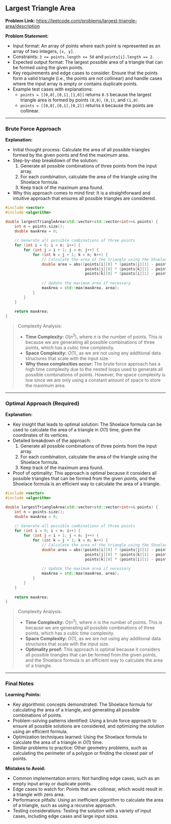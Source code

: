 ## Largest Triangle Area

**Problem Link:** https://leetcode.com/problems/largest-triangle-area/description

**Problem Statement:**
- Input format: An array of points where each point is represented as an array of two integers, `[x, y]`.
- Constraints: `3 <= points.length <= 50` and `points[i].length == 2`.
- Expected output format: The largest possible area of a triangle that can be formed using the given points.
- Key requirements and edge cases to consider: Ensure that the points form a valid triangle (i.e., the points are not collinear) and handle cases where the input array is empty or contains duplicate points.
- Example test cases with explanations:
  - `points = [[0,0],[0,1],[1,0]]` returns `0.5` because the largest triangle area is formed by points `(0,0)`, `(0,1)`, and `(1,0)`.
  - `points = [[0,0],[0,1],[0,2]]` returns `0` because the points are collinear.

---

### Brute Force Approach

**Explanation:**
- Initial thought process: Calculate the area of all possible triangles formed by the given points and find the maximum area.
- Step-by-step breakdown of the solution:
  1. Generate all possible combinations of three points from the input array.
  2. For each combination, calculate the area of the triangle using the Shoelace formula.
  3. Keep track of the maximum area found.
- Why this approach comes to mind first: It is a straightforward and intuitive approach that ensures all possible triangles are considered.

```cpp
#include <vector>
#include <algorithm>

double largestTriangleArea(std::vector<std::vector<int>>& points) {
    int n = points.size();
    double maxArea = 0;
    
    // Generate all possible combinations of three points
    for (int i = 0; i < n; i++) {
        for (int j = i + 1; j < n; j++) {
            for (int k = j + 1; k < n; k++) {
                // Calculate the area of the triangle using the Shoelace formula
                double area = abs((points[i][0] * (points[j][1] - points[k][1]) +
                                   points[j][0] * (points[k][1] - points[i][1]) +
                                   points[k][0] * (points[i][1] - points[j][1])) / 2.0);
                
                // Update the maximum area if necessary
                maxArea = std::max(maxArea, area);
            }
        }
    }
    
    return maxArea;
}
```

> Complexity Analysis:
> - **Time Complexity:** $O(n^3)$, where $n$ is the number of points. This is because we are generating all possible combinations of three points, which has a cubic time complexity.
> - **Space Complexity:** $O(1)$, as we are not using any additional data structures that scale with the input size.
> - **Why these complexities occur:** The brute force approach has a high time complexity due to the nested loops used to generate all possible combinations of points. However, the space complexity is low since we are only using a constant amount of space to store the maximum area.

---

### Optimal Approach (Required)

**Explanation:**
- Key insight that leads to optimal solution: The Shoelace formula can be used to calculate the area of a triangle in $O(1)$ time, given the coordinates of its vertices.
- Detailed breakdown of the approach:
  1. Generate all possible combinations of three points from the input array.
  2. For each combination, calculate the area of the triangle using the Shoelace formula.
  3. Keep track of the maximum area found.
- Proof of optimality: This approach is optimal because it considers all possible triangles that can be formed from the given points, and the Shoelace formula is an efficient way to calculate the area of a triangle.

```cpp
#include <vector>
#include <algorithm>

double largestTriangleArea(std::vector<std::vector<int>>& points) {
    int n = points.size();
    double maxArea = 0;
    
    // Generate all possible combinations of three points
    for (int i = 0; i < n; i++) {
        for (int j = i + 1; j < n; j++) {
            for (int k = j + 1; k < n; k++) {
                // Calculate the area of the triangle using the Shoelace formula
                double area = abs((points[i][0] * (points[j][1] - points[k][1]) +
                                   points[j][0] * (points[k][1] - points[i][1]) +
                                   points[k][0] * (points[i][1] - points[j][1])) / 2.0);
                
                // Update the maximum area if necessary
                maxArea = std::max(maxArea, area);
            }
        }
    }
    
    return maxArea;
}
```

> Complexity Analysis:
> - **Time Complexity:** $O(n^3)$, where $n$ is the number of points. This is because we are generating all possible combinations of three points, which has a cubic time complexity.
> - **Space Complexity:** $O(1)$, as we are not using any additional data structures that scale with the input size.
> - **Optimality proof:** This approach is optimal because it considers all possible triangles that can be formed from the given points, and the Shoelace formula is an efficient way to calculate the area of a triangle.

---

### Final Notes

**Learning Points:**
- Key algorithmic concepts demonstrated: The Shoelace formula for calculating the area of a triangle, and generating all possible combinations of points.
- Problem-solving patterns identified: Using a brute force approach to ensure all possible solutions are considered, and optimizing the solution using an efficient formula.
- Optimization techniques learned: Using the Shoelace formula to calculate the area of a triangle in $O(1)$ time.
- Similar problems to practice: Other geometry problems, such as calculating the perimeter of a polygon or finding the closest pair of points.

**Mistakes to Avoid:**
- Common implementation errors: Not handling edge cases, such as an empty input array or duplicate points.
- Edge cases to watch for: Points that are collinear, which would result in a triangle with zero area.
- Performance pitfalls: Using an inefficient algorithm to calculate the area of a triangle, such as using a recursive approach.
- Testing considerations: Testing the solution with a variety of input cases, including edge cases and large input sizes.
